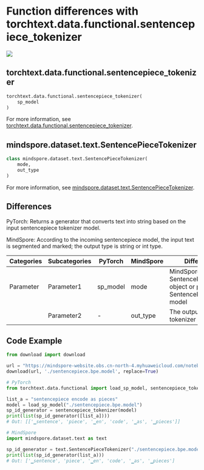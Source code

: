 # Function differences with torchtext.data.functional.sentencepiece_tokenizer

<a href="https://gitee.com/mindspore/docs/blob/master/docs/mindspore/source_en/note/api_mapping/pytorch_diff/SentencePieceTokenizer_Out_INT.md" target="_blank"><img src="https://mindspore-website.obs.cn-north-4.myhuaweicloud.com/website-images/master/resource/_static/logo_source_en.png"></a>

## torchtext.data.functional.sentencepiece_tokenizer

```python
torchtext.data.functional.sentencepiece_tokenizer(
    sp_model
)
```

For more information, see [torchtext.data.functional.sentencepiece_tokenizer](https://pytorch.org/text/0.9.0/data_functional.html#sentencepiece-tokenizer).

## mindspore.dataset.text.SentencePieceTokenizer

```python
class mindspore.dataset.text.SentencePieceTokenizer(
    mode,
    out_type
)
```

For more information, see [mindspore.dataset.text.SentencePieceTokenizer](https://mindspore.cn/docs/en/master/api_python/dataset_text/mindspore.dataset.text.SentencePieceTokenizer.html#mindspore.dataset.text.SentencePieceTokenizer).

## Differences

PyTorch: Returns a generator that converts text into string based on the input sentencepiece tokenizer model.

MindSpore: According to the incoming sentencepiece model, the input text is segmented and marked; the output type is string or int type.

| Categories | Subcategories |PyTorch | MindSpore | Difference |
| --- | ---   | ---   | ---        |---  |
|Parameter | Parameter1 | sp_model    | mode    | MindSpore support SentencePieceVocab object or path of  SentencePiece model |
|     | Parameter2 | -    |out_type     | The output type of tokenizer  |

## Code Example

```python
from download import download

url = "https://mindspore-website.obs.cn-north-4.myhuaweicloud.com/notebook/datasets/sentencepiece.bpe.model"
download(url, './sentencepiece.bpe.model', replace=True)

# PyTorch
from torchtext.data.functional import load_sp_model, sentencepiece_tokenizer

list_a = "sentencepiece encode as pieces"
model = load_sp_model("./sentencepiece.bpe.model")
sp_id_generator = sentencepiece_tokenizer(model)
print(list(sp_id_generator([list_a])))
# Out: [['▁sentence', 'piece', '▁en', 'code', '▁as', '▁pieces']]

# MindSpore
import mindspore.dataset.text as text

sp_id_generator = text.SentencePieceTokenizer("./sentencepiece.bpe.model", out_type=text.SPieceTokenizerOutType.STRING)
print(list(sp_id_generator(list_a)))
# Out: ['▁sentence', 'piece', '▁en', 'code', '▁as', '▁pieces']
```
